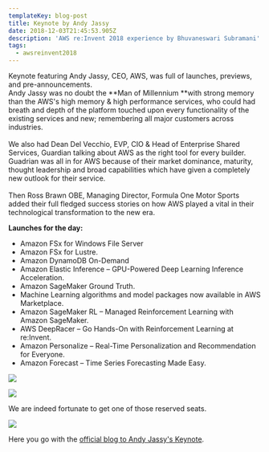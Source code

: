 ```yaml
---
templateKey: blog-post
title: Keynote by Andy Jassy
date: 2018-12-03T21:45:53.905Z
description: 'AWS re:Invent 2018 experience by Bhuvaneswari Subramani'
tags:
  - awsreinvent2018
---
```

Keynote featuring Andy Jassy, CEO, AWS, was full of launches, previews, and pre-announcements. \
Andy Jassy was no doubt the **Man of Millennium **with strong memory than the AWS's high memory & high performance services, who could had breath and depth of the platform touched upon every functionality of the existing services and new; remembering all major customers across industries.\
\
We also had Dean Del Vecchio, EVP, CIO & Head of Enterprise Shared Services, Guardian talking about AWS as the right tool for every builder. Guadrian was all in for AWS because of their market dominance, maturity, thought leadership and broad capabilities which have given a completely new outlook for their service. \
\
Then Ross Brawn OBE, Managing Director, Formula One Motor Sports added their full fledged success stories on how AWS played a vital in their technological transformation to the new era.

**Launches for the day:**

* Amazon FSx for Windows File Server 
* Amazon FSx for Lustre.
* Amazon DynamoDB On-Demand
* Amazon Elastic Inference – GPU-Powered Deep Learning Inference Acceleration.
* Amazon SageMaker Ground Truth.
* Machine Learning algorithms and model packages now available in AWS Marketplace.
* Amazon SageMaker RL – Managed Reinforcement Learning with Amazon SageMaker.
* AWS DeepRacer – Go Hands-On with Reinforcement Learning at re:Invent.
* Amazon Personalize – Real-Time Personalization and Recommendation for Everyone.
* Amazon Forecast – Time Series Forecasting Made Easy.

![](/img/andykeynote_1.png)



![](/img/andykeynote_2.png)

We are indeed fortunate to get one of those reserved seats.

![](/img/andykeynote_3.png)

Here you go with the [official blog to Andy Jassy's Keynote](https://aws.amazon.com/blogs/aws/aws-previews-and-pre-announcements-at-reinvent-2018-andy-jassy-keynote/).
